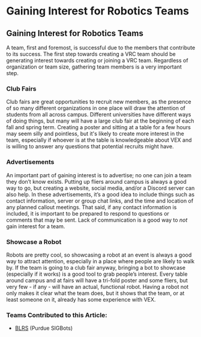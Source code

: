 # Gaining Interest for Robotics Teams

## Gaining Interest for Robotics Teams

A team, first and foremost, is successful due to the members that contribute to its success. The first step towards creating a VRC team should be generating interest towards creating or joining a VRC team. Regardless of organization or team size, gathering team members is a very important step.

### Club Fairs

Club fairs are great opportunities to recruit new members, as the presence of so many different organizations in one place will draw the attention of students from all across campus. Different universities have different ways of doing things, but many will have a large club fair at the beginning of each fall and spring term. Creating a poster and sitting at a table for a few hours may seem silly and pointless, but it's likely to create more interest in the team, especially if whoever is at the table is knowledgeable about VEX and is willing to answer any questions that potential recruits might have.&#x20;

### Advertisements

An important part of gaining interest is to advertise; no one can join a team they don’t know exists. Putting up fliers around campus is always a good way to go, but creating a website, social media, and/or a Discord server can also help. In these advertisements, it’s a good idea to include things such as contact information, server or group chat links, and the time and location of any planned callout meetings. That said, if any contact information is included, it is important to be prepared to respond to questions or comments that may be sent. Lack of communication is a good way to _not_ gain interest for a team.

### Showcase a Robot

Robots are pretty cool, so showcasing a robot at an event is always a good way to attract attention, especially in a place where people are likely to walk by. If the team is going to a club fair anyway, bringing a bot to showcase (especially if it works) is a good tool to grab people’s interest. Every table around campus and at fairs will have a tri-fold poster and some fliers, but very few - if any - will have an actual, functional robot. Having a robot not only makes it clear what the team does, but it shows that the team, or at least someone on it, already has some experience with VEX.



### Teams Contributed to this Article:

* [BLRS](https://purduesigbots.com) (Purdue SIGBots)
